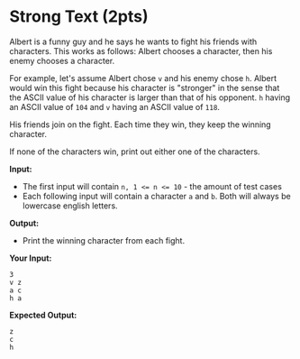 # Strong Text (2pts)
Albert is a funny guy and he says he wants to fight his friends with characters. This works as follows: Albert chooses a character, then his enemy chooses a character.

For example, let's assume Albert chose `v` and his enemy chose `h`. Albert would win this fight because his character is "stronger" in the sense that the ASCII value of his character is larger than that of his opponent. `h` having an ASCII value of `104` and `v` having an ASCII value of `118`.

His friends join on the fight. Each time they win, they keep the winning character.

If none of the characters win, print out either one of the characters.

**Input:**

- The first input will contain `n, 1 <= n <= 10` - the amount of test cases
- Each following input will contain a character `a` and `b`. Both will always be lowercase english letters.

**Output:**

- Print the winning character from each fight.

**Your Input:**

```
3
v z
a c
h a
```

**Expected Output:**

```
z
c
h
```
